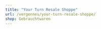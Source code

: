 ```yaml
---
title: "Your Turn Resale Shoppe"
url: /vergennes/your-turn-resale-shoppe/
shop: Gebrauchtwaren
---
```

